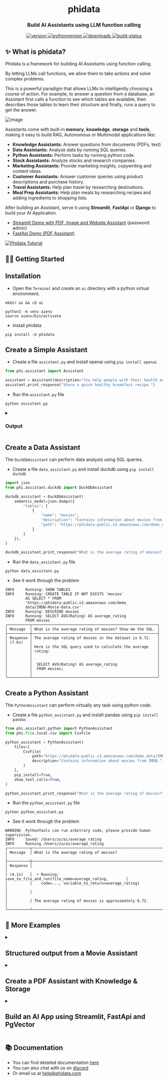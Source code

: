 <h1 align="center">
  phidata
</h1>
<h3 align="center">
  Build AI Assistants using LLM function calling
</h3>
<p align="center">
<a href="https://python.org/pypi/phidata" target="_blank" rel="noopener noreferrer">
    <img src="https://img.shields.io/pypi/v/phidata?color=blue&label=version" alt="version">
</a>
<a href="https://github.com/phidatahq/phidata" target="_blank" rel="noopener noreferrer">
    <img src="https://img.shields.io/badge/python->=3.9-blue" alt="pythonversion">
</a>
<a href="https://github.com/phidatahq/phidata" target="_blank" rel="noopener noreferrer">
    <img src="https://pepy.tech/badge/phidata" alt="downloads">
</a>
<a href="https://github.com/phidatahq/phidata/actions/workflows/build.yml" target="_blank" rel="noopener noreferrer">
    <img src="https://github.com/phidatahq/phidata/actions/workflows/build.yml/badge.svg" alt="build-status">
</a>
</p>


## ✨ What is phidata?

Phidata is a framework for building AI Assistants using function calling.

By letting LLMs call functions, we allow them to take actions and solve complex problems.

This is a powerful paradigm that allows LLMs to intelligently choosing a course of action.
For example, to answer a question from a database, an Assistant first calls a function to see which tables are available,
then describes those tables to learn their structure and finally, runs a query to get the answer.

![image](https://github.com/phidatahq/phidata/assets/22579644/3619bf90-20d6-4086-a917-212d0eae92d5)

Assistants come with built-in **memory**, **knowledge**, **storage** and **tools**, making it easy to build RAG, Autonomous or Multimodal applications like:
- **Knowledge Assistants:** Answer questions from documents (PDFs, text)
- **Data Assistants:** Analyze data by running SQL queries.
- **Python Assistants:** Perform tasks by running python code.
- **Stock Assistants:** Analyze stocks and research companies.
- **Marketing Assistants:** Provide marketing insights, copywriting and content ideas.
- **Customer Assistants:** Answer customer queries using product descriptions and purchase history.
- **Travel Assistants:** Help plan travel by researching destinations.
- **Meal Prep Assistants:** Help plan meals by researching recipes and adding ingredients to shopping lists.

After building an Assistant, serve it using **Streamlit**, **FastApi** or **Django** to build your AI Application.
- <a href="https://demo.aidev.run/" target="_blank" rel="noopener noreferrer">Streamlit Demo with PDF, Image and Website Assistant</a> (password: admin)
- <a href="https://api.aidev.run/docs" target="_blank" rel="noopener noreferrer">FastApi Demo (PDF Assistant)</a>

[![Phidata Tutorial](https://img.youtube.com/vi/VNoBVR5t1yI/0.jpg)](https://www.youtube.com/watch?v=VNoBVR5t1yI&t "Phidata Tutorial")

## 👩‍💻 Getting Started

## Installation

- Open the `Terminal` and create an `ai` directory with a python virtual environment.

```shell
mkdir ai && cd ai

python3 -m venv aienv
source aienv/bin/activate
```

- Install phidata

```shell
pip install -U phidata
```

## Create a Simple Assistant

- Create a file `assistant.py` and install openai using `pip install openai`

```python
from phi.assistant import Assistant

assistant = Assistant(description="You help people with their health and fitness goals.")
assistant.print_response("Share a quick healthy breakfast recipe.")
```

- Run the `assistant.py` file

```shell
python assistant.py
```

<details>

<summary><h3>Output</h3></summary>

```shell
╭──────────┬───────────────────────────────────────────────────────────────────╮
│ Message  │ Share a quick healthy breakfast recipe.                           │
├──────────┼───────────────────────────────────────────────────────────────────┤
│ Response │ Sure! Here's a quick and healthy breakfast recipe for you:        │
│ (3.3s)   │                                                                   │
│          │ Greek Yogurt Parfait:                                             │
│          │                                                                   │
│          │ Ingredients:                                                      │
│          │                                                                   │
│          │  • 1 cup Greek yogurt                                             │
│          │  • 1/2 cup fresh mixed berries (strawberries, blueberries,        │
│          │    raspberries)                                                   │
│          │  • 1/4 cup granola                                                │
│          │  • 1 tablespoon honey                                             │
│          │  • Optional: chia seeds or sliced almonds for extra nutrients     │
│          │                                                                   │
│          │ Instructions:                                                     │
│          │                                                                   │
│          │  1 In a glass or bowl, layer Greek yogurt, mixed berries, and     │
│          │    granola.                                                       │
│          │  2 Drizzle honey on top for some natural sweetness.               │
│          │  3 Optional: Sprinkle with chia seeds or sliced almonds for added │
│          │    texture and nutrients.                                         │
│          │                                                                   │
│          │ Enjoy your nutritious and delicious Greek yogurt parfait!         │
╰──────────┴───────────────────────────────────────────────────────────────────╯
```

</details>


## Create a Data Assistant

The `DuckDbAssistant` can perform data analysis using SQL queries.

- Create a file `data_assistant.py` and install duckdb using `pip install duckdb`

```python
import json
from phi.assistant.duckdb import DuckDbAssistant

duckdb_assistant = DuckDbAssistant(
    semantic_model=json.dumps({
        "tables": [
            {
                "name": "movies",
                "description": "Contains information about movies from IMDB.",
                "path": "https://phidata-public.s3.amazonaws.com/demo_data/IMDB-Movie-Data.csv",
            }
        ]
    }),
)

duckdb_assistant.print_response("What is the average rating of movies? Show me the SQL.")
```

- Run the `data_assistant.py` file

```shell
python data_assistant.py
```

- See it work through the problem

```shell
INFO     Running: SHOW TABLES
INFO     Running: CREATE TABLE IF NOT EXISTS 'movies'
         AS SELECT * FROM
         'https://phidata-public.s3.amazonaws.com/demo_
         data/IMDB-Movie-Data.csv'
INFO     Running: DESCRIBE movies
INFO     Running: SELECT AVG(Rating) AS average_rating
         FROM movies
╭──────────┬────────────────────────────────────────────────────────╮
│ Message  │ What is the average rating of movies? Show me the SQL. │
├──────────┼────────────────────────────────────────────────────────┤
│ Response │ The average rating of movies in the dataset is 6.72.   │
│ (7.6s)   │                                                        │
│          │ Here is the SQL query used to calculate the average    │
│          │ rating:                                                │
│          │                                                        │
│          │                                                        │
│          │  SELECT AVG(Rating) AS average_rating                  │
│          │  FROM movies;                                          │
│          │                                                        │
╰──────────┴────────────────────────────────────────────────────────╯
```


## Create a Python Assistant

The `PythonAssistant` can perform virtually any task using python code.

- Create a file `python_assistant.py` and install pandas using `pip install pandas`

```python
from phi.assistant.python import PythonAssistant
from phi.file.local.csv import CsvFile

python_assistant = PythonAssistant(
    files=[
        CsvFile(
            path="https://phidata-public.s3.amazonaws.com/demo_data/IMDB-Movie-Data.csv",
            description="Contains information about movies from IMDB.",
        )
    ],
    pip_install=True,
    show_tool_calls=True,
)

python_assistant.print_response("What is the average rating of movies?")
```

- Run the `python_assistant.py` file

```shell
python python_assistant.py
```

- See it work through the problem

```shell
WARNING  PythonTools can run arbitrary code, please provide human supervision.
INFO     Saved: /Users/zu/ai/average_rating
INFO     Running /Users/zu/ai/average_rating
╭──────────┬───────────────────────────────────────────────────────────────────╮
│ Message  │ What is the average rating of movies?                             │
├──────────┼───────────────────────────────────────────────────────────────────┤
│ Response │                                                                   │
│ (4.1s)   │  • Running: save_to_file_and_run(file_name=average_rating,        │
│          │    code=..., variable_to_return=average_rating)                   │
│          │                                                                   │
│          │ The average rating of movies is approximately 6.72.               │
╰──────────┴───────────────────────────────────────────────────────────────────╯
```

## 🚀 More Examples

<details>

<summary><h2>Structured output from a Movie Assistant</h2></summary>

One of our favorite features is generating structured data (i.e. a pydantic model) from sparse information.
Meaning we can use Assistants to return pydantic models and generate content which previously could not be possible.
In this example, our movie assistant generates an object of the `MovieScript` class.

- Create a file `movie_assistant.py`

```python
from typing import List
from pydantic import BaseModel, Field
from rich.pretty import pprint
from phi.assistant import Assistant


class MovieScript(BaseModel):
    setting: str = Field(..., description="Provide a nice setting for a blockbuster movie.")
    ending: str = Field(..., description="Ending of the movie. If not available, provide a happy ending.")
    genre: str = Field(..., description="Genre of the movie. If not available, select action, thriller or romantic comedy.")
    name: str = Field(..., description="Give a name to this movie")
    characters: List[str] = Field(..., description="Name of characters for this movie.")
    storyline: str = Field(..., description="3 sentence storyline for the movie. Make it exciting!")


movie_assistant = Assistant(
    description="You help people write movie ideas.",
    output_model=MovieScript,
)

pprint(movie_assistant.run("New York"))
```

- Run the `movie_assistant.py` file

```shell
python movie_assistant.py
```

- See how the assistant generates a structured output

```shell
MovieScript(
│   setting='A bustling and vibrant New York City',
│   ending='The protagonist saves the city and reconciles with their estranged family.',
│   genre='action',
│   name='City Pulse',
│   characters=['Alex Mercer', 'Nina Castillo', 'Detective Mike Johnson'],
│   storyline='In the heart of New York City, a former cop turned vigilante, Alex Mercer, teams up with a street-smart activist, Nina Castillo, to take down a corrupt political figure who threatens to destroy the city. As they navigate through the intricate web of power and deception, they uncover shocking truths that push them to the brink of their abilities. With time running out, they must race against the clock to save New York and confront their own demons.'
)
```

</details>

<details>

<summary><h2>Create a PDF Assistant with Knowledge & Storage</h2></summary>

- **Knowledge Base:** information that an Assistant can search to improve its responses. Uses a vector db.
- **Storage:** provides long term memory for Assistants. Uses a database.

Let's run `PgVector` as it can provide both, knowledge and storage for our Assistants.

- Install [docker desktop](https://docs.docker.com/desktop/install/mac-install/) for running PgVector in a container.
- Create a file `resources.py` with the following contents

```python
from phi.docker.app.postgres import PgVectorDb
from phi.docker.resources import DockerResources

# -*- PgVector running on port 5432:5432
vector_db = PgVectorDb(
    pg_user="ai",
    pg_password="ai",
    pg_database="ai",
    debug_mode=True,
)

# -*- DockerResources
dev_docker_resources = DockerResources(apps=[vector_db])
```

- Start `PgVector` using

```shell
phi start resources.py
```

- Create a file `pdf_assistant.py` and install libraries using `pip install pgvector pypdf psycopg sqlalchemy`

```python
import typer
from rich.prompt import Prompt
from typing import Optional, List
from phi.assistant import Assistant
from phi.storage.assistant.postgres import PgAssistantStorage
from phi.knowledge.pdf import PDFUrlKnowledgeBase
from phi.vectordb.pgvector import PgVector

from resources import vector_db

knowledge_base = PDFUrlKnowledgeBase(
    urls=["https://www.family-action.org.uk/content/uploads/2019/07/meals-more-recipes.pdf"],
    vector_db=PgVector(
        collection="recipes",
        db_url=vector_db.get_db_connection_local(),
    ),
)

storage = PgAssistantStorage(
    table_name="recipe_assistant",
    db_url=vector_db.get_db_connection_local(),
)


def recipe_assistant(new: bool = False, user: str = "user"):
    run_id: Optional[str] = None

    if not new:
        existing_run_ids: List[str] = storage.get_all_run_ids(user)
        if len(existing_run_ids) > 0:
            run_id = existing_run_ids[0]

    assistant = Assistant(
        run_id=run_id,
        user_id=user,
        knowledge_base=knowledge_base,
        storage=storage,
        # use_tools=True adds functions to
        # search the knowledge base and chat history
        use_tools=True,
        show_tool_calls=True,
        # Uncomment the following line to use traditional RAG
        # add_references_to_prompt=True,
    )
    if run_id is None:
        run_id = assistant.run_id
        print(f"Started Run: {run_id}\n")
    else:
        print(f"Continuing Run: {run_id}\n")

    assistant.knowledge_base.load(recreate=False)
    while True:
        message = Prompt.ask(f"[bold] :sunglasses: {user} [/bold]")
        if message in ("exit", "bye"):
            break
        assistant.print_response(message)

if __name__ == "__main__":
    typer.run(recipe_assistant)
```

- Run the `pdf_assistant.py` file

```shell
python pdf_assistant.py
```

- Ask a question:

```
How do I make chicken tikka salad?
```

- See how the Assistant searches the knowledge base and returns a response.

<details>

<summary>Result</summary>

```shell
Started Run: d28478ea-75ed-4710-8191-22564ebfb140

INFO     Loading knowledge base
INFO     Reading:
         https://www.family-action.org.uk/content/uploads/2019/07/meals-more-recipes.pdf
INFO     Loaded 82 documents to knowledge base
 😎 user : How do I make chicken tikka salad?
╭──────────┬─────────────────────────────────────────────────────────────────────────────────╮
│ Message  │ How do I make chicken tikka salad?                                              │
├──────────┼─────────────────────────────────────────────────────────────────────────────────┤
│ Response │                                                                                 │
│ (7.2s)   │  • Running: search_knowledge_base(query=chicken tikka salad)                    │
│          │                                                                                 │
│          │ I found a recipe for Chicken Tikka Salad that serves 2. Here are the            │
│          │ ingredients and steps:                                                          │
│          │                                                                                 │
│          │ Ingredients:                                                                    │

...
```

</details>

- Message `bye` to exit, start the app again and ask:

```
What was my last message?
```

See how the assistant now maintains storage across sessions.

- Run the `pdf_assistant.py` file with the `--new` flag to start a new run.

```shell
python pdf_assistant.py --new
```

- Stop PgVector

Play around and then stop `PgVector` using `phi stop resources.py`

```shell
phi stop resources.py
```

</details>

<details>

<summary><h2>Build an AI App using Streamlit, FastApi and PgVector</h2></summary>

Phidata provides **pre-built templates** for AI Apps that you can use as a starting point. The general workflow is:

- Create your codebase using a template: `phi ws create`
- Run your app locally: `phi ws up dev:docker`
- Run your app on AWS: `phi ws up prd:aws`

Let's build an **AI App** using GPT-4 as the LLM, Streamlit as the chat interface, FastApi as the backend and PgVector for knowledge and storage. Read the full tutorial <a href="https://docs.phidata.com/ai-app/run-local" target="_blank" rel="noopener noreferrer">here</a>.

### Step 1: Create your codebase

Create your codebase using the `ai-app` template

```shell
phi ws create -t ai-app -n ai-app
```

This will create a folder `ai-app` with a pre-built AI App that you can customize and make your own.

### Step 2: Serve your App using Streamlit

<a href="https://streamlit.io" target="_blank" rel="noopener noreferrer">Streamlit</a> allows us to build micro front-ends and is extremely useful for building basic applications in pure python. Start the `app` group using:

```shell
phi ws up --group app
```

**Press Enter** to confirm and give a few minutes for the image to download.

#### PDF Assistant

- Open <a href="http://localhost:8501" target="_blank" rel="noopener noreferrer">localhost:8501</a> to view streamlit apps that you can customize and make your own.
- Click on **PDF Assistant** in the sidebar
- Enter a username and wait for the knowledge base to load.
- Choose either the `RAG` or `Autonomous` Assistant type.
- Ask "How do I make chicken curry?"
- Upload PDFs and ask questions

<img width="800" alt="chat-with-pdf" src="https://github.com/phidatahq/phidata/assets/22579644/a8eff0ac-963c-43cb-a784-920bd6713a48">

### Step 3: Serve your App using FastApi

Streamlit is great for building micro front-ends but any production application will be built using a front-end framework like `next.js` backed by a RestApi built using a framework like `FastApi`.

Your AI App comes ready-to-use with FastApi endpoints, start the `api` group using:

```shell
phi ws up --group api
```

**Press Enter** to confirm and give a few minutes for the image to download.

- View API Endpoints

- Open <a href="http://localhost:8000/docs" target="_blank" rel="noopener noreferrer">localhost:8000/docs</a> to view the API Endpoints.
- Load the knowledge base using `/v1/assitants/load-knowledge-base`
- Test the `v1/assitants/chat` endpoint with `{"message": "How do I make chicken curry?"}`
- The Api comes pre-built with endpoints that you can integrate with your front-end.

### Optional: Run Jupyterlab

A jupyter notebook is a must-have for AI development and your `ai-app` comes with a notebook pre-installed with the required dependencies. Enable it by updating the `workspace/settings.py` file:

```python
...
ws_settings = WorkspaceSettings(
    ...
    # Uncomment the following line
    dev_jupyter_enabled=True,
...
```

Start `jupyter` using:


```shell
phi ws up --group jupyter
```

**Press Enter** to confirm and give a few minutes for the image to download (only the first time). Verify container status and view logs on the docker dashboard.

#### View Jupyterlab UI

- Open <a href="http://localhost:8888" target="_blank" rel="noopener noreferrer">localhost:8888</a> to view the Jupyterlab UI. Password: **admin**
- Play around with cookbooks in the `notebooks` folder.

- Delete local resources

### Step 4: Stop the workspace

Play around and stop the workspace using:

```shell
phi ws down
```

### Step 5: Run your AI App on AWS

Read how to <a href="https://docs.phidata.com/quickstart/run-aws" target="_blank" rel="noopener noreferrer">run your AI App on AWS</a>.

</details>

## 📚 Documentation

- You can find detailed documentation <a href="https://docs.phidata.com" target="_blank" rel="noopener noreferrer">here</a>
- You can also chat with us on <a href="https://discord.gg/4MtYHHrgA8" target="_blank" rel="noopener noreferrer">discord</a>
- Or email us at <a href="mailto:help@phidata.com" target="_blank" rel="noopener noreferrer">help@phidata.com</a>
